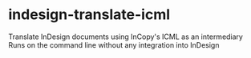 # indesign-translate-icml
Translate InDesign documents using InCopy's ICML as an intermediary
Runs on the command line without any integration into InDesign
